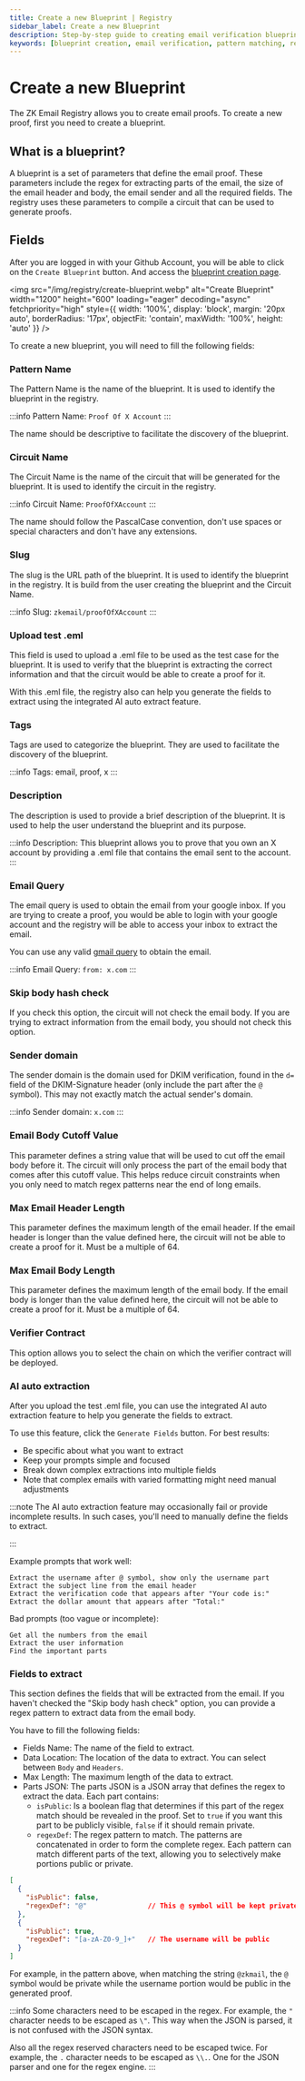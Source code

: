 ```yaml
---
title: Create a new Blueprint | Registry
sidebar_label: Create a new Blueprint
description: Step-by-step guide to creating email verification blueprints in the ZK Email Registry, including pattern configuration, field extraction, and AI-assisted setup
keywords: [blueprint creation, email verification, pattern matching, regex configuration, field extraction, AI auto-extraction, DKIM verification, circuit parameters, proof generation, email parsing]
---
```


# Create a new Blueprint

<Head>
  <link 
    rel="preload" 
    as="image" 
    href="/img/registry/create-blueprint.webp"
    fetchpriority="high"
  />
</Head>

The ZK Email Registry allows you to create email proofs. To create a new proof, first you need to create a blueprint.

## What is a blueprint?

A blueprint is a set of parameters that define the email proof. These parameters include the regex for extracting parts of the email, the size of the email header and body, the email sender and all the required fields. The registry uses these parameters to compile a circuit that can be used to generate proofs.

## Fields

After you are logged in with your Github Account, you will be able to click on the `Create Blueprint` button. And access the [blueprint creation page](https://registry.zk.email/create/new).

<img 
  src="/img/registry/create-blueprint.webp" 
  alt="Create Blueprint" 
  width="1200"
  height="600"
  loading="eager"
  decoding="async"
  fetchpriority="high"
  style={{
    width: '100%',
    display: 'block',
    margin: '20px auto',
    borderRadius: '17px',
    objectFit: 'contain',
    maxWidth: '100%',
    height: 'auto'
  }}
/>

To create a new blueprint, you will need to fill the following fields:

### Pattern Name

The Pattern Name is the name of the blueprint. It is used to identify the blueprint in the registry. 

:::info
Pattern Name: `Proof Of X Account`
:::

The name should be descriptive to facilitate the discovery of the blueprint.

### Circuit Name

The Circuit Name is the name of the circuit that will be generated for the blueprint. It is used to identify the circuit in the registry.

:::info
Circuit Name: `ProofOfXAccount`
:::

The name should follow the PascalCase convention, don't use spaces or special characters and don't have any extensions.

### Slug

The slug is the URL path of the blueprint. It is used to identify the blueprint in the registry. It is build from the user creating the blueprint and the Circuit Name.

:::info
Slug: `zkemail/proofOfXAccount`
:::

### Upload test .eml

This field is used to upload a .eml file to be used as the test case for the blueprint. It is used to verify that the blueprint is extracting the correct information and that the circuit would be able to create a proof for it.

With this .eml file, the registry also can help you generate the fields to extract using the integrated AI auto extract feature.

### Tags

Tags are used to categorize the blueprint. They are used to facilitate the discovery of the blueprint.

:::info
Tags: email, proof, x
:::

### Description

The description is used to provide a brief description of the blueprint. It is used to help the user understand the blueprint and its purpose.

:::info
Description: This blueprint allows you to prove that you own an X account by providing a .eml file that contains the email sent to the account.
:::

### Email Query

The email query is used to obtain the email from your google inbox. If you are trying to create a proof, you would be able to login with your google account and the registry will be able to access your inbox to extract the email.

You can use any valid [gmail query](https://support.google.com/mail/answer/7190) to obtain the email.

:::info
Email Query: `from: x.com`
:::

### Skip body hash check

If you check this option, the circuit will not check the email body. If you are trying to extract information from the email body, you should not check this option.

### Sender domain

The sender domain is the domain used for DKIM verification, found in the `d=` field of the DKIM-Signature header (only include the part after the `@` symbol). This may not exactly match the actual sender's domain.

:::info
Sender domain: `x.com`
:::

### Email Body Cutoff Value

This parameter defines a string value that will be used to cut off the email body before it. The circuit will only process the part of the email body that comes after this cutoff value. This helps reduce circuit constraints when you only need to match regex patterns near the end of long emails.

### Max Email Header Length

This parameter defines the maximum length of the email header. If the email header is longer than the value defined here, the circuit will not be able to create a proof for it. Must be a multiple of 64.

### Max Email Body Length

This parameter defines the maximum length of the email body. If the email body is longer than the value defined here, the circuit will not be able to create a proof for it. Must be a multiple of 64.

### Verifier Contract

This option allows you to select the chain on which the verifier contract will be deployed.

### AI auto extraction

After you upload the test .eml file, you can use the integrated AI auto extraction feature to help you generate the fields to extract.

To use this feature, click the `Generate Fields` button. For best results:
- Be specific about what you want to extract
- Keep your prompts simple and focused
- Break down complex extractions into multiple fields
- Note that complex emails with varied formatting might need manual adjustments

:::note
The AI auto extraction feature may occasionally fail or provide incomplete results. In such cases, you'll need to manually define the fields to extract.

:::

Example prompts that work well:
```
Extract the username after @ symbol, show only the username part
Extract the subject line from the email header
Extract the verification code that appears after "Your code is:"
Extract the dollar amount that appears after "Total:"
```

Bad prompts (too vague or incomplete):
```
Get all the numbers from the email
Extract the user information
Find the important parts
```

### Fields to extract

This section defines the fields that will be extracted from the email. If you haven't checked the "Skip body hash check" option, you can provide a regex pattern to extract data from the email body.

You have to fill the following fields:

- Fields Name: The name of the field to extract.
- Data Location: The location of the data to extract. You can select between `Body` and `Headers`.
- Max Length: The maximum length of the data to extract.
- Parts JSON: The parts JSON is a JSON array that defines the regex to extract the data. Each part contains:
  - `isPublic`: Is a boolean flag that determines if this part of the regex match should be revealed in the proof. Set to `true` if you want this part to be publicly visible, `false` if it should remain private.
  - `regexDef`: The regex pattern to match. The patterns are concatenated in order to form the complete regex. Each pattern can match different parts of the text, allowing you to selectively make portions public or private.

```json
[
  {
    "isPublic": false,
    "regexDef": "@"               // This @ symbol will be kept private
  },
  {
    "isPublic": true,
    "regexDef": "[a-zA-Z0-9_]+"   // The username will be public
  }
]
```

For example, in the pattern above, when matching the string `@zkmail`, the `@` symbol would be private while the username portion would be public in the generated proof.

:::info
Some characters need to be escaped in the regex. For example, the `"` character needs to be escaped as `\"`. This way when the JSON is parsed, it is not confused with the JSON syntax.

Also all the regex reserved characters need to be escaped twice. For example, the `.` character needs to be escaped as `\\.`. One for the JSON parser and one for the regex engine.
:::
